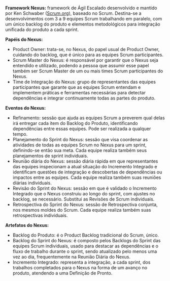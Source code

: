 
**Framework Nexus:** framework de Ágil Escalado desenvolvido e mantido por Ken Schwaber ([Scrum.org](http://Scrum.org)), baseado no Scrum. Destina-se a desenvolvimentos com 3 a 9 equipes Scrum trabalhando em paralelo, com um único backlog do produto e elementos metodológicos para integração unificada do produto a cada sprint.

**Papéis do Nexus:**
- Product Owner: trata-se, no Nexus, do papel usual de Product Owner, cuidando do backlog, que é único para as equipes Scrum participantes.
- Scrum Master do Nexus: é responsável por garantir que o Nexus seja entendido e utilizado, podendo a pessoa que assumir esse papel também ser Scrum Master de um ou mais times Scrum participantes do Nexus.
- Time de Integração do Nexus: grupo de representantes das equipes participantes que garante que as equipes Scrum entendam e implementem práticas e ferramentas necessárias para detectar dependências e integrar continuamente todas as partes do produto.

**Eventos do Nexus:**
- Refinamento: sessão que ajuda as equipes Scrum a preverem qual delas irá entregar cada item do Backlog do Produto, identificando dependências entre essas equipes. Pode ser realizada a qualquer tempo.
- Planejamento do Sprint do Nexus: sessão que visa coordenar as atividades de todas as equipes Scrum no Nexus para um sprint, definindo-se então sua meta. Cada equipe realiza também seus planejamentos de sprint individuais.
- Reunião diária do Nexus: sessão diária rápida em que representantes das equipes inspecionam a atual situação do Incremento Integrado e identificam questões de integração e descobertas de dependências ou impactos entre as equipes. Cada equipe realiza também suas reuniões diárias individuais.
- Revisão do Sprint do Nexus: sessão em que é validado o Incremento Integrado que o Nexus construiu ao longo do sprint, com ajustes no backlog, se necessário. Substitui as Revisões de Scrum individuais.
- Retrospectiva do Sprint do Nexus: sessão de Retrospectiva conjunta, nos mesmos moldes do Scrum. Cada equipe realiza também suas retrospectivas individuais.

**Artefatos do Nexus:**
- Backlog do Produto: é o Product Backlog tradicional do Scrum, único.
- Backlog do Sprint do Nexus: é composto pelos Backlogs do Sprint das equipes Scrum individuais, usado para destacar as dependências e o fluxo de trabalho durante o sprint, sendo atualizado pelo menos uma vez ao dia, frequentemente na Reunião Diária do Nexus.
- Incremento Integrado: representa a integração, a cada sprint, dos trabalhos completados para o Nexus na forma de um avanço no produto, atendendo a uma Definição de Pronto.